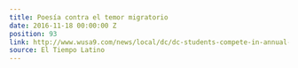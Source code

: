 ```yaml
---
title: Poesía contra el temor migratorio
date: 2016-11-18 00:00:00 Z
position: 93
link: http://www.wusa9.com/news/local/dc/dc-students-compete-in-annual-slam-poetry-competition/353627742
source: El Tiempo Latino
---
```


